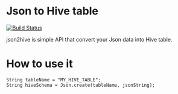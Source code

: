 Json to Hive table
==================
[![Build Status](https://secure.travis-ci.org/thekrakken/json2hive.png?branch=master)](https://travis-ci.org/thekrakken/json2hive)

json2hive is simple API that convert your Json data into Hive table.

# How to use it

    String tableName = "MY_HIVE_TABLE";
    String hiveSchema = Json.create(tableName, jsonString);

